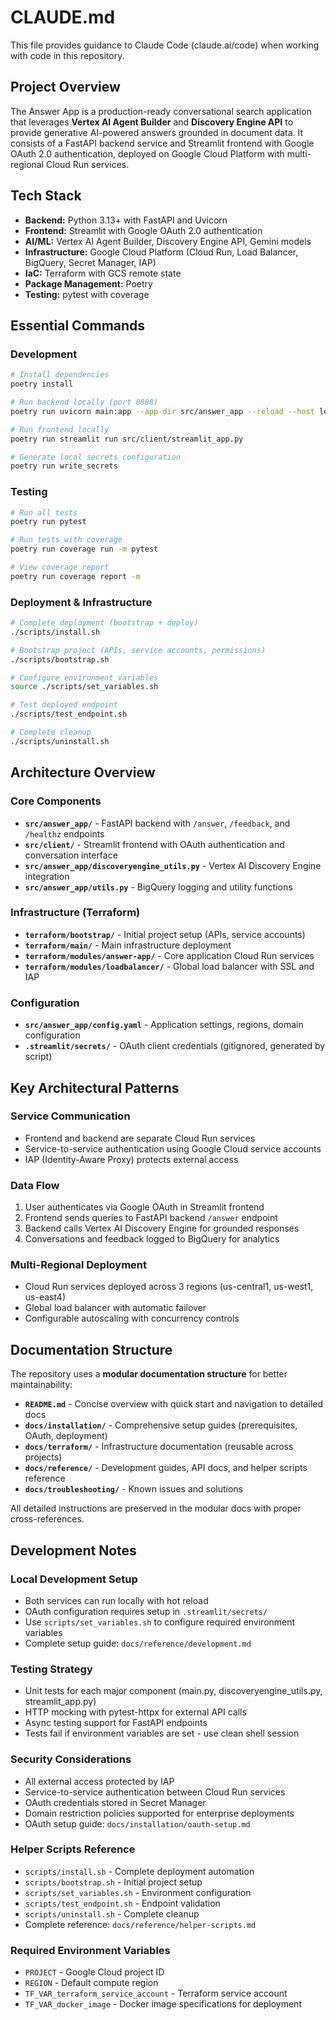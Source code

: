 # CLAUDE.md

This file provides guidance to Claude Code (claude.ai/code) when working with code in this repository.

## Project Overview

The Answer App is a production-ready conversational search application that leverages **Vertex AI Agent Builder** and **Discovery Engine API** to provide generative AI-powered answers grounded in document data. It consists of a FastAPI backend service and Streamlit frontend with Google OAuth 2.0 authentication, deployed on Google Cloud Platform with multi-regional Cloud Run services.

## Tech Stack

- **Backend:** Python 3.13+ with FastAPI and Uvicorn
- **Frontend:** Streamlit with Google OAuth 2.0 authentication  
- **AI/ML:** Vertex AI Agent Builder, Discovery Engine API, Gemini models
- **Infrastructure:** Google Cloud Platform (Cloud Run, Load Balancer, BigQuery, Secret Manager, IAP)
- **IaC:** Terraform with GCS remote state
- **Package Management:** Poetry
- **Testing:** pytest with coverage

## Essential Commands

### Development
```bash
# Install dependencies
poetry install

# Run backend locally (port 8888)
poetry run uvicorn main:app --app-dir src/answer_app --reload --host localhost --port 8888

# Run frontend locally
poetry run streamlit run src/client/streamlit_app.py

# Generate local secrets configuration
poetry run write_secrets
```

### Testing
```bash
# Run all tests
poetry run pytest

# Run tests with coverage
poetry run coverage run -m pytest

# View coverage report
poetry run coverage report -m
```

### Deployment & Infrastructure
```bash
# Complete deployment (bootstrap + deploy)
./scripts/install.sh

# Bootstrap project (APIs, service accounts, permissions)
./scripts/bootstrap.sh

# Configure environment variables
source ./scripts/set_variables.sh

# Test deployed endpoint
./scripts/test_endpoint.sh

# Complete cleanup
./scripts/uninstall.sh
```

## Architecture Overview

### Core Components
- **`src/answer_app/`** - FastAPI backend with `/answer`, `/feedback`, and `/healthz` endpoints
- **`src/client/`** - Streamlit frontend with OAuth authentication and conversation interface
- **`src/answer_app/discoveryengine_utils.py`** - Vertex AI Discovery Engine integration
- **`src/answer_app/utils.py`** - BigQuery logging and utility functions

### Infrastructure (Terraform)
- **`terraform/bootstrap/`** - Initial project setup (APIs, service accounts)
- **`terraform/main/`** - Main infrastructure deployment
- **`terraform/modules/answer-app/`** - Core application Cloud Run services
- **`terraform/modules/loadbalancer/`** - Global load balancer with SSL and IAP

### Configuration
- **`src/answer_app/config.yaml`** - Application settings, regions, domain configuration
- **`.streamlit/secrets/`** - OAuth client credentials (gitignored, generated by script)

## Key Architectural Patterns

### Service Communication
- Frontend and backend are separate Cloud Run services
- Service-to-service authentication using Google Cloud service accounts
- IAP (Identity-Aware Proxy) protects external access

### Data Flow
1. User authenticates via Google OAuth in Streamlit frontend
2. Frontend sends queries to FastAPI backend `/answer` endpoint
3. Backend calls Vertex AI Discovery Engine for grounded responses
4. Conversations and feedback logged to BigQuery for analytics

### Multi-Regional Deployment
- Cloud Run services deployed across 3 regions (us-central1, us-west1, us-east4)
- Global load balancer with automatic failover
- Configurable autoscaling with concurrency controls

## Documentation Structure

The repository uses a **modular documentation structure** for better maintainability:

- **`README.md`** - Concise overview with quick start and navigation to detailed docs
- **`docs/installation/`** - Comprehensive setup guides (prerequisites, OAuth, deployment)
- **`docs/terraform/`** - Infrastructure documentation (reusable across projects)
- **`docs/reference/`** - Development guides, API docs, and helper scripts reference
- **`docs/troubleshooting/`** - Known issues and solutions

All detailed instructions are preserved in the modular docs with proper cross-references.

## Development Notes

### Local Development Setup
- Both services can run locally with hot reload
- OAuth configuration requires setup in `.streamlit/secrets/`
- Use `scripts/set_variables.sh` to configure required environment variables
- Complete setup guide: `docs/reference/development.md`

### Testing Strategy
- Unit tests for each major component (main.py, discoveryengine_utils.py, streamlit_app.py)
- HTTP mocking with pytest-httpx for external API calls
- Async testing support for FastAPI endpoints
- Tests fail if environment variables are set - use clean shell session

### Security Considerations
- All external access protected by IAP
- Service-to-service authentication between Cloud Run services
- OAuth credentials stored in Secret Manager
- Domain restriction policies supported for enterprise deployments
- OAuth setup guide: `docs/installation/oauth-setup.md`

### Helper Scripts Reference
- `scripts/install.sh` - Complete deployment automation
- `scripts/bootstrap.sh` - Initial project setup
- `scripts/set_variables.sh` - Environment configuration
- `scripts/test_endpoint.sh` - Endpoint validation
- `scripts/uninstall.sh` - Complete cleanup
- Complete reference: `docs/reference/helper-scripts.md`

### Required Environment Variables
- `PROJECT` - Google Cloud project ID
- `REGION` - Default compute region  
- `TF_VAR_terraform_service_account` - Terraform service account
- `TF_VAR_docker_image` - Docker image specifications for deployment